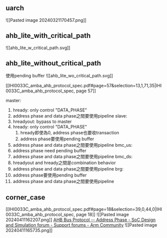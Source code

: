 ## uarch
![[Pasted image 20240321170457.png]]
## ahb_lite_with_critical_path
![[ahb_lite_w_critical_path.svg]]
## ahb_lite_without_critical_path
使用pending buffer
![[ahb_lite_wo_critical_path.svg]]


[[IHI0033C_amba_ahb_protocol_spec.pdf#page=57&selection=13,1,71,35|IHI0033C_amba_ahb_protocol_spec, page 57]]

master:
1. hready: only control "DATA_PHASE"
2. address phase and data phase之間要使用pipeline
slave:
1. hreadyout: bypass to master
2. hready: only control "DATA_PHASE"
	1.  hready即使為0, address phase也要收transaction
	2.  address phase要使用pending buffer
3. address phase and data phase之間要使用pipeline
bmc_us:
1. address phase need pending buffer
2. address phase and data phase之間要使用pipeline
bmc_ds:
1. hreadyout and hready之間是combination behavior
2. address phase and data phase之間要使用pipeline
brg:
1. address phase要使用pending buffer
2. address phase and data phase之間要使用pipeline
## corner_case
[[IHI0033C_amba_ahb_protocol_spec.pdf#page=18&selection=39,0,44,0|IHI0033C_amba_ahb_protocol_spec, page 18]]
![[Pasted image 20240411162207.png]]
[AHB Bus Protocol -- Address Phase - SoC Design and Simulation forum - Support forums - Arm Community](https://community.arm.com/support-forums/f/soc-design-and-simulation-forum/43735/ahb-bus-protocol----address-phase?ReplySortBy=CreatedDate&ReplySortOrder=Ascending)
![[Pasted image 20240411165735.png]]

